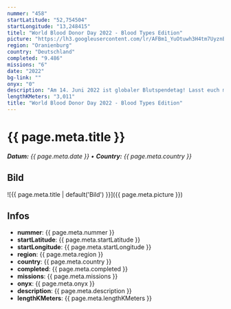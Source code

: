 ```yaml
---
nummer: "458"
startLatitude: "52,754504"
startLongitude: "13,248415"
titel: "World Blood Donor Day 2022 - Blood Types Edition"
picture: "https://lh3.googleusercontent.com/lr/AFBm1_YuOtuwh3H4tm7UyznBlO6HfpKqx5rYrL4S6mUqNV1wEgE2mPPM2RXT04oatwOzmlHEFvr0senQIKQf573lpM-QISh3puvkSWNqe0qrAmxhZxrhAAOLOyU2gGN1RgQML8YXFpgWqj6-idP0ps0uYahXih0rJIWsCJw3IFVjHs00A-I3blSG8WZn2aIICNrmMA49dULbv7uDaKmJscLTKjEHMSIGKZ1ENduxFrniD1th3NnxHzV4MK0t55PAbTovF2zcAOkHwjGyBci0z4HlnHxPq05812E3-4am43cYLFOjSA-N7LoAPSPwYCJqc-WiLK81qCgnHQ0FEDlNmycuZFftOjmbJ9ok94JODU3zfzIqoX-ZwCp21l3Ct7HB1N407gD8CUPkWkNUsy7mBVNWNOFQHI8gt-zq9XaHUgvB_s3TyK-I4e8J0lOH0abxhICK9UN2e-DIHQGVw2tdRMv5C02fhqA5MY-Qs_MZL3Sdzj5dHYUv8XJ3t4LWExvNXQU7LDyW0hlIVZDzvesR1nCEAiFrpRkAsmQVZ_h-v2ciAMZTodYvLaT-vcucj-6WIGhfI61CrYVBai_DS9LseJowg-6oeysaqUhOudEWtF-yE8Xrcv2NA94iV9QRluuN3ASnRZs3r785ELKlcOb50HFYirZkDbQgkZZeOcSe73lZ8BUtUpxRB1pNeWZGS29zL6aw4fxt0ATtqrJN9YDcfbdxz96cuTTP69oeWdFxvqiAuOnTnIQcak2HYTgjtrzYCda3UQQM-LG2Ye4Kqa-S_LY32ddCA_jGmkYT2bceux8Q5Pk3EL-o3bLhuVb1w7OzGWPtCvyN8xH5F0BiOb7UbazD3nVJMI40Q_Vntdu_oD5mMT291D7TW0-EsNAbqiax6P0I5pwXmMG6"
region: "Oranienburg"
country: "Deutschland"
completed: "9.486"
missions: "6"
date: "2022"
bg-link: ""
onyx: "0"
description: "Am 14. Juni 2022 ist globaler Blutspendetag! Lasst euch mit diesem Banner durch Oranienburg zum Blutspendezentrum leiten. Beachtet, dass ihr euch für eine Blutspende vorher anmelden müsst!"
lengthKMeters: "3,011"
title: "World Blood Donor Day 2022 - Blood Types Edition"
---
```


# {{ page.meta.title }}
_**Datum:** {{ page.meta.date }} • **Country:** {{ page.meta.country }}_

## Bild
![{{ page.meta.title | default('Bild') }}]({{ page.meta.picture }})

## Infos
- **nummer**: {{ page.meta.nummer }}
- **startLatitude**: {{ page.meta.startLatitude }}
- **startLongitude**: {{ page.meta.startLongitude }}
- **region**: {{ page.meta.region }}
- **country**: {{ page.meta.country }}
- **completed**: {{ page.meta.completed }}
- **missions**: {{ page.meta.missions }}
- **onyx**: {{ page.meta.onyx }}
- **description**: {{ page.meta.description }}
- **lengthKMeters**: {{ page.meta.lengthKMeters }}

